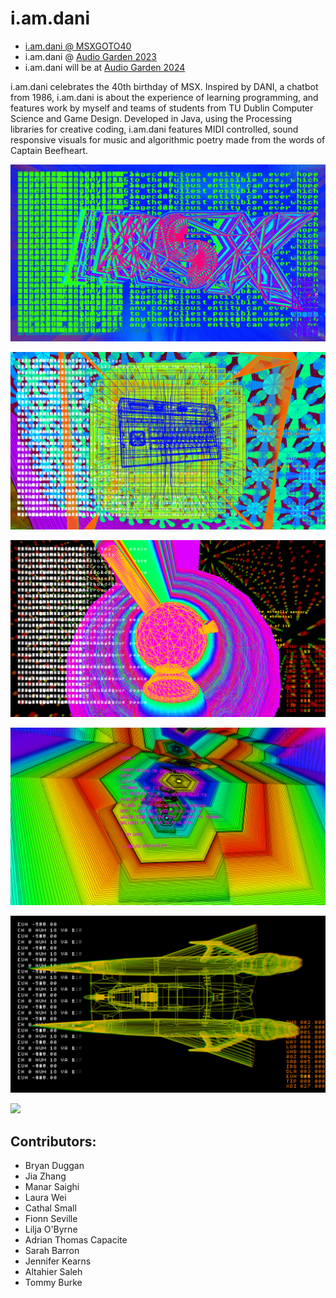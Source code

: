 # i.am.dani

- [i.am.dani @ MSXGOTO40](https://bryanduggan.org/2024/04/01/vjing-with-i-am-dani-for-tadahiro-nitta-msxgoto40/) 
- i.am.dani @ [Audio Garden 2023](https://bryanduggan.org/2023/09/07/i-am-dani/)
- i.am.dani will be at [Audio Garden 2024](https://www.eventbrite.ie/e/audio-garden-festival-2024-tickets-699045352467)

i.am.dani celebrates the 40th birthday of MSX. Inspired by DANI, a chatbot from 1986, i.am.dani is about the experience of learning programming, and features work by myself and teams of students from TU Dublin Computer Science and Game Design. Developed in Java, using the Processing libraries for creative coding, i.am.dani features MIDI controlled, sound responsive visuals for music and algorithmic poetry made from the words of Captain Beefheart.

![](images/i.am.dani-014342.png)

![](images/i.am.dani-014591.png)

![](images/i.am.dani-025426.png)

![](images/i.am.dani-067402.png)

![](images/i.am.dani-003762.png)

![](images/i.am.dani-006705.png)

## Contributors:

- Bryan Duggan
- Jia Zhang
- Manar Saighi
- Laura Wei
- Cathal Small
- Fionn Seville
- Lilja O'Byrne
- Adrian Thomas Capacite
- Sarah Barron
- Jennifer Kearns
- Altahier Saleh
- Tommy Burke
